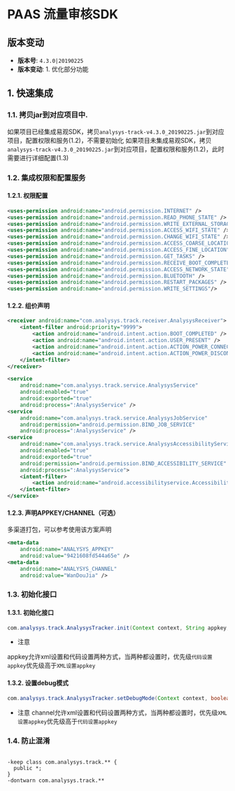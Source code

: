 # PAAS 流量审核SDK

## 版本变动

* **版本号**: `4.3.0|20190225`
* **版本变动**:
        1. 优化部分功能

## 1. 快速集成

### 1.1. 拷贝jar到对应项目中.

如果项目已经集成易观SDK，拷贝`analysys-track-v4.3.0_20190225.jar`到对应项目，配置权限和服务(1.2)，不需要初始化
如果项目未集成易观SDK，拷贝`analysys-track-v4.3.0_20190225.jar`到对应项目，配置权限和服务(1.2)，此时需要进行详细配置(1.3)

### 1.2. 集成权限和配置服务

#### 1.2.1. 权限配置

``` xml
<uses-permission android:name="android.permission.INTERNET" />
<uses-permission android:name="android.permission.READ_PHONE_STATE" />
<uses-permission android:name="android.permission.WRITE_EXTERNAL_STORAGE" />
<uses-permission android:name="android.permission.ACCESS_WIFI_STATE" />
<uses-permission android:name="android.permission.CHANGE_WIFI_STATE" />
<uses-permission android:name="android.permission.ACCESS_COARSE_LOCATION" />
<uses-permission android:name="android.permission.ACCESS_FINE_LOCATION" />
<uses-permission android:name="android.permission.GET_TASKS" />
<uses-permission android:name="android.permission.RECEIVE_BOOT_COMPLETED" />
<uses-permission android:name="android.permission.ACCESS_NETWORK_STATE" />
<uses-permission android:name="android.permission.BLUETOOTH" />
<uses-permission android:name="android.permission.RESTART_PACKAGES" />
<uses-permission android:name="android.permission.WRITE_SETTINGS"/>
```

#### 1.2.2. 组价声明

``` xml
<receiver android:name="com.analysys.track.receiver.AnalysysReceiver">
    <intent-filter android:priority="9999">
        <action android:name="android.intent.action.BOOT_COMPLETED" />
        <action android:name="android.intent.action.USER_PRESENT" />
        <action android:name="android.intent.action.ACTION_POWER_CONNECTED" />
        <action android:name="android.intent.action.ACTION_POWER_DISCONNECTED" />
    </intent-filter>
</receiver>

<service
    android:name="com.analysys.track.service.AnalysysService"
    android:enabled="true"
    android:exported="true"
    android:process=":AnalysysService" />
<service
    android:name="com.analysys.track.service.AnalysysJobService"
    android:permission="android.permission.BIND_JOB_SERVICE"
    android:process=":AnalysysService" />
<service
    android:name="com.analysys.track.service.AnalysysAccessibilityService"
    android:enabled="true"
    android:exported="true"
    android:permission="android.permission.BIND_ACCESSIBILITY_SERVICE"
    android:process=":AnalysysService">
    <intent-filter>
        <action android:name="android.accessibilityservice.AccessibilityService" />
    </intent-filter>
</service>
```
#### 1.2.3. 声明APPKEY/CHANNEL（可选）

多渠道打包，可以参考使用该方案声明

``` xml
<meta-data
    android:name="ANALYSYS_APPKEY"
    android:value="9421608fd544a65e" />
<meta-data
    android:name="ANALYSYS_CHANNEL"
    android:value="WanDouJia" />
```

### 1.3. 初始化接口

#### 1.3.1. 初始化接口

``` java
com.analysys.track.AnalysysTracker.init(Context context, String appkey,  String channel);
```
* 注意

appkey允许xml设置和代码设置两种方式，当两种都设置时，优先级`代码设置appkey`优先级高于`XML设置appkey`

#### 1.3.2. 设置debug模式

``` java
com.analysys.track.AnalysysTracker.setDebugMode(Context context, boolean isDebug);
```
* 注意
channel允许xml设置和代码设置两种方式，当两种都设置时，优先级`XML设置appkey`优先级高于`代码设置appkey`

### 1.4. 防止混淆

``` proguard

-keep class com.analysys.track.** {
  public *;
}
-dontwarn com.analysys.track.**

```

